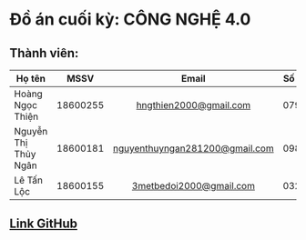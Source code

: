 # Đồ án cuối kỳ: CÔNG NGHỆ 4.0

## Thành viên:
|Họ tên| MSSV | Email | Số điện thoại |
| -------------------- |:--------:|:----------------------:|:-------------:|
|Hoàng Ngọc Thiện| 18600255|hngthien2000@gmail.com| 0793717999|       
|Nguyễn Thị Thủy Ngân|18600181|nguyenthuyngan281200@gmail.com|0985299796|
|Lê Tấn Lộc|18600155|3metbedoi2000@gmail.com|0326200570|
## [Link GitHub](https://github.com/thienhoang2510/Doancuoiki-Cong-nghe4.0)
